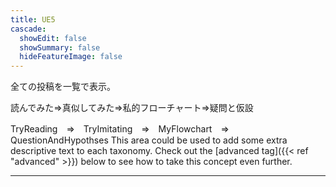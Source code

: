 ```yaml
---
title: UE5
cascade:
  showEdit: false
  showSummary: false
  hideFeatureImage: false
---
```


全ての投稿を一覧で表示。

読んでみた⇒真似してみた⇒私的フローチャート⇒疑問と仮設

TryReading　⇒　TryImitating　⇒　MyFlowchart　⇒　QuestionAndHypothses
This area could be used to add some extra descriptive text to each taxonomy. Check out the [advanced tag]({{< ref "advanced" >}}) below to see how to take this concept even further.

---
